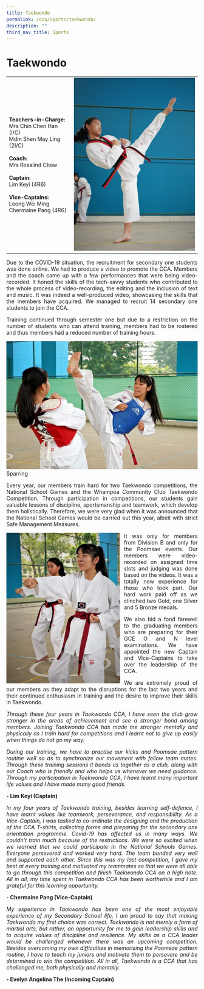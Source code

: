 ```yaml
---
title: Taekwondo
permalink: /cca/sports/taekwondo/
description: ""
third_nav_title: Sports
---
```

# Taekwondo




|  |  | 
| -------- | -------- | 
| **Teachers-in-Charge:** <br>Mrs Chin Chen Han (I/C) <br>Mdm Shen May Ling (2I/C)<br><br>**Coach:** <br>Mrs Rosalind Chow<br><br>**Captain:** <br>Lim Keyi (4R6)<br><br>**Vice-Captains:** <br>Leong Wei Ming <br>Chermaine Pang (4R6)     | <img src="/images/Cca/cca-tkd-i-Overhead-kick-720x1024.jpg" alt="TaeKwonDo" style="width:400px" />   | 



<p style="text-align:justify">Due to the COVID-19 situation, the recruitment for secondary one students was done online. We had to produce a video to promote the CCA.  Members and the coach came up with a few performances that were being video-recorded. It honed the skills of the tech-savvy students who contributed to the whole process of video-recording, the editing and the inclusion of text and music. It was indeed a well-produced video, showcasing the skills that the members have acquired. We managed to recruit 14 secondary one students to join the CCA.</p>

<p style="text-align:justify">Training continued through semester one but due to a restriction on the number of students who can attend training, members had to be rostered and thus members had a reduced number of training hours.</p>

![Sparring](/images/Cca/cca-tkd-i-Sparring-768x512.jpg)
Sparring

<p style="text-align:justify">Every year, our members train hard for two Taekwondo competitions, the National School Games and the Whampoa Community Club Taekwondo Competition. Through participation in competitions, our students gain valuable lessons of discipline, sportsmanship and teamwork, which develop them holistically. Therefore, we were very glad when it was announced that the National School Games would be carried out this year, albeit with strict Safe Management Measures.</p>

<p style="float:left; margin: 0 10px 0px 0">
<img src="/images/Cca/cca-tkd-i-Training-punches-768x1011.jpg" alt="TaeKwondo" style="width:300px" /></p>
<p style="text-align:justify">
It was only for members from Division B and only for the Poomsae events. Our members were video-recorded on assigned time slots and judging was done based on the videos. It was a totally new experience for those who took part. Our hard work paid off as we clinched two Gold, one Silver and 5 Bronze medals.</p>
	
<p style="text-align:justify">We also bid a fond farewell to the graduating members who are preparing for their GCE O and N level examinations. We have appointed the new Captain and Vice-Captains to take over the leadership of the CCA.</p>

<p style="text-align:justify">We are extremely proud of our members as they adapt to the disruptions for the last two years and their continued enthusiasm in training and the desire to improve their skills in Taekwondo.  </p>


<p style="text-align:justify; font-style:italic">Through these four years in Taekwondo CCA, I have seen the club grow stronger in the areas of achievement and see a stronger bond among members. Joining Taekwondo CCA has made me stronger mentally and physically as I train hard for competitions and I learnt not to give up easily when things do not go my way.</p>

<p style="text-align:justify; font-style:italic">During our training, we have to practise our kicks and Poomsae pattern routine well so as to synchronize our movement with fellow team mates. Through these training sessions it bonds us together as a club, along with our Coach who is friendly and who helps us whenever we need guidance. Through my participation in Taekwondo CCA, I have learnt many important life values and I have made many good friends.</p>

**- Lim Keyi (Captain)**

 
<p style="text-align:justify; font-style:italic">In my four years of Taekwondo training, besides learning self-defence, I have learnt values like teamwork, perseverance, and responsibility. As a Vice-Captain, I was tasked to co-ordinate the designing and the production of the CCA T-shirts, collecting forms and preparing for the secondary one orientation programme. Covid-19 has affected us in many ways. We couldn’t train much because of the restrictions. We were so excited when we learned that we could participate in the National Schools Games. Everyone persevered and worked very hard. The team bonded very well and supported each other. Since this was my last competition, I gave my best at every training and motivated my teammates so that we were all able to go through this competition and finish Taekwondo CCA on a high note. All in all, my time spent in Taekwondo CCA has been worthwhile and I am grateful for this learning opportunity.</p>

**- Chermaine Pang (Vice-Captain)**


<p style="text-align:justify; font-style:italic">My experience in Taekwondo has been one of the most enjoyable experience of my Secondary School life. I am proud to say that making Taekwondo my first choice was correct. Taekwondo is not merely a form of martial arts, but rather, an opportunity for me to gain leadership skills and to acquire values of discipline and resilience. My skills as a CCA leader would be challenged whenever there was an upcoming competition. Besides overcoming my own difficulties in memorising the Poomsae pattern routine, I have to teach my juniors and motivate them to persevere and be determined to win the competition. All in all, Taekwondo is a CCA that has challenged me, both physically and mentally.</p>

**- Evelyn Angelina The (Incoming Captain)**